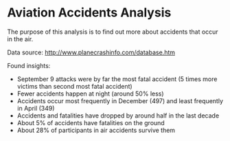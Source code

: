 # Aviation Accidents Analysis

The purpose of this analysis is to find out more about accidents that occur in the air.

Data source: http://www.planecrashinfo.com/database.htm

Found insights:
+ September 9 attacks were by far the most fatal accident (5 times more victims than second most fatal accident)
+ Fewer accidents happen at night (around 50% less)
+ Accidents occur most frequently in December (497) and least frequently in April (349)
+ Accidents and fatalities have dropped by around half in the last decade
+ About 5% of accidents have fatalities on the ground 
+ About 28% of participants in air accidents survive them